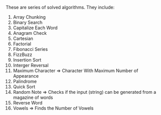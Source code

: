These are series of solved algorithms.
They include:

1. Array Chunking
2. Binary Search
3. Capitalize Each Word
4. Anagram Check
5. Cartesian
6. Factorial
7. Fibonacci Series
8. FizzBuzz
9. Insertion Sort
10. Interger Reversal
11. Maximum Character => Character With Maximum Number of Appearance
12. Palindrome
13. Quick Sort
14. Random Note => Checks if the input (string) can be generated from a magazine of words
15. Reverse Word
16. Vowels => Finds the Number of Vowels